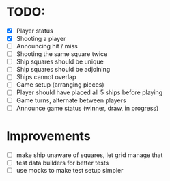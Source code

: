 # TODO:

- [X] Player status
- [X] Shooting a player
- [ ] Announcing hit / miss
- [ ] Shooting the same square twice
- [ ] Ship squares should be unique
- [ ] Ship squares should be adjoining
- [ ] Ships cannot overlap
- [ ] Game setup (arranging pieces)
- [ ] Player should have placed all 5 ships before playing
- [ ] Game turns, alternate between players
- [ ] Announce game status (winner, draw, in progress)

# Improvements

- [ ] make ship unaware of squares, let grid manage that
- [ ] test data builders for better tests
- [ ] use mocks to make test setup simpler
